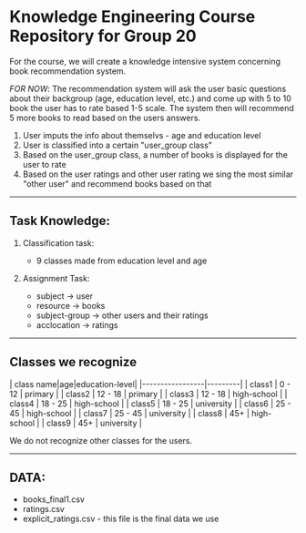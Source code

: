 # Knowledge Engineering Course Repository for Group 20

For the course, we will create a knowledge intensive system concerning book recommendation system. 

*FOR NOW*: The recommendation system will ask the user basic questions about their backgroup (age, education level, etc.) and come up with 5 to 10 book the user has to rate based 1-5 scale. The system then will recommend 5 more books to read based on the users answers.

1. User imputs the info about themselvs - age and education level
2. User is classified into a certain "user_group class"
3. Based on the user_group class, a number of books is displayed for the user to rate
4. Based on the user ratings and other user rating we sing the most similar "other user" and recommend books based on that


---
## Task Knowledge:

1. Classification task:
    - 9 classes made from education level and age 
    
2. Assignment Task:
    - subject -> user
    - resource -> books
    - subject-group -> other users and their ratings
    - acclocation -> ratings
  
---
## Classes we recognize

| class name|age|education-level|
|-----------------|---------|
| class1 | 0 - 12 | primary  |
| class2 | 12 - 18 | primary |
| class3 | 12 - 18 | high-school |
| class4 | 18 - 25 | high-school |
| class5 | 18 - 25 | university |
| class6 | 25 - 45 | high-school |
| class7 | 25 - 45 | university |
| class8 | 45+ | high-school |
| class9 | 45+ | university |

We do not recognize other classes for the users.

---

## DATA: 
  - books_final1.csv 
  - ratings.csv
  - explicit_ratings.csv - this file is the final data we use
  
